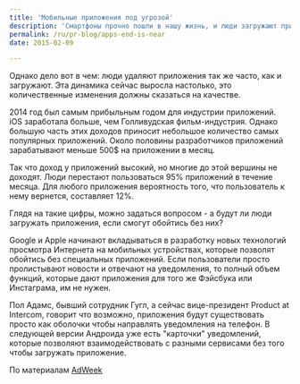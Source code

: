 ```yaml
---
title: 'Мобильные приложения под угрозой'
description: 'Смартфоны прочно пошли в нашу жизнь, и люди загружают приложения каждый день, появляются новые версии и новые приложения. Можете следить за спутниками в вашем полушарии, можете играть в "симулятор козы", можете проходить тесты по китайскому языку. Казалось бы, индустрии приложений ничего не угрожает.'
permalink: /ru/pr-blog/apps-end-is-near
date: 2015-02-09

---
```


Однако дело вот в чем: люди удаляют приложения так же часто, как и загружают. Эта динамика сейчас выросла настолько, это количественные изменения должны сказаться на качестве.

2014 год был самым прибыльным годом для индустрии приложений. iOS заработала больше, чем Голливудская фильм-индустрия. Однако большую часть этих доходов приносит небольшое количество самых популярных приложений. Около половины разработчиков приложений зарабатывают меньше 500$ на приложении в месяц.

Так что доход у приложений высокий, но многие до этой вершины не доходят. Люди перестают пользоваться 95% приложений в течение месяца. Для любого приложения вероятность того, что пользователь к нему вернется, составляет 12%.

Глядя на такие цифры, можно задаться вопросом - а будут ли люди загружать приложения, если смогут обойтись без них?

Google и Apple начинают вкладываться в разработку новых технологий просмотра Интернета на мобильных устройствах, которые позволят обойтись без специальных приложений. Если пользователи просто пролистывают новости и отвечают на уведомления, то полный объем функций, которые дают приложения для того же Фэйсбука или Инстаграма, им не нужен.

Пол Адамс, бывший сотрудник Гугл, а сейчас вице-президент Product at Intercom, говорит что возможно, приложения будут существовать просто как оболочки чтобы направлять уведомления на телефон. В следующей версии Андроида уже есть "карточки" уведомлений, которые позволяют взаимодействовать с разными сервисами без того чтобы загружать приложение.

По материалам <a href="http://www.adweek.com/socialtimes/are-apps-on-the-way-out/615190">AdWeek</a>

